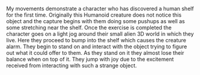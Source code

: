 <p>My movements demonstrate a character who has discovered a human shelf for the first time. Originally this Humanoid creature does not notice this object and the capture begins with them doing some pushups as well as some stretching near the shelf. Once the exercise is completed the character goes on a light jog around their small alien 3D world in which they live. Here they proceed to bump into the shelf which causes the creature alarm. They begin to stand on and interact with the object trying to figure out what it could offer to them. As they stand on it they almost lose their balance when on top of it. They jump with joy due to the excitement received from interacting with such a strange object. </p>
